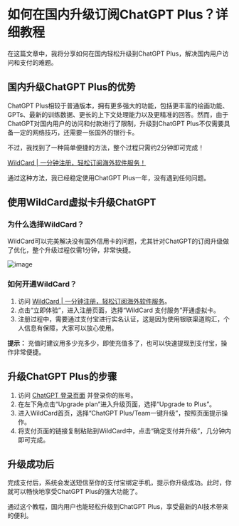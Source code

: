 # 如何在国内升级订阅ChatGPT Plus？详细教程

在这篇文章中，我将分享如何在国内轻松升级到ChatGPT Plus，解决国内用户访问和支付的难题。

## 国内升级ChatGPT Plus的优势

ChatGPT Plus相较于普通版本，拥有更多强大的功能，包括更丰富的绘画功能、GPTs、最新的训练数据、更长的上下文处理能力以及更精准的回答。然而，由于ChatGPT对国内用户的访问和付款进行了限制，升级到ChatGPT Plus不仅需要具备一定的网络技巧，还需要一张国外的银行卡。

不过，我找到了一种简单便捷的方法，整个过程只需约2分钟即可完成！

[WildCard | 一分钟注册，轻松订阅海外软件服务！](https://bit.ly/WildCardo)

通过这种方法，我已经稳定使用ChatGPT Plus一年，没有遇到任何问题。

## 使用WildCard虚拟卡升级ChatGPT

### 为什么选择WildCard？

WildCard可以完美解决没有国外信用卡的问题，尤其针对ChatGPT的订阅升级做了优化，整个升级过程仅需1分钟，非常快捷。

![image](https://github.com/user-attachments/assets/679842b0-ad72-413a-afc8-f4f24f23fead)

### 如何开通WildCard？

1. 访问 [WildCard | 一分钟注册，轻松订阅海外软件服务](https://bit.ly/WildCardo)。
2. 点击“立即体验”，进入注册页面，选择“WildCard 支付服务”开通虚拟卡。
3. 注册过程中，需要通过支付宝进行实名认证，这是因为使用银联渠道购汇，个人信息有保障，大家可以放心使用。

**提示：** 充值时建议用多少充多少，即使充值多了，也可以快速提现到支付宝，操作非常便捷。

## 升级ChatGPT Plus的步骤

1. 访问 [ChatGPT 登录页面](https://chat.openai.com/) 并登录你的账号。
2. 在左下角点击“Upgrade plan”进入升级页面，选择“Upgrade to Plus”。
3. 进入WildCard首页，选择“ChatGPT Plus/Team一键升级”，按照页面提示操作。
4. 将支付页面的链接复制粘贴到WildCard中，点击“确定支付并升级”，几分钟内即可完成。

## 升级成功后

完成支付后，系统会发送短信至你的支付宝绑定手机，提示你升级成功。此时，你就可以畅快地享受ChatGPT Plus的强大功能了。

通过这个教程，国内用户也能轻松升级到ChatGPT Plus，享受最新的AI技术带来的便利。


